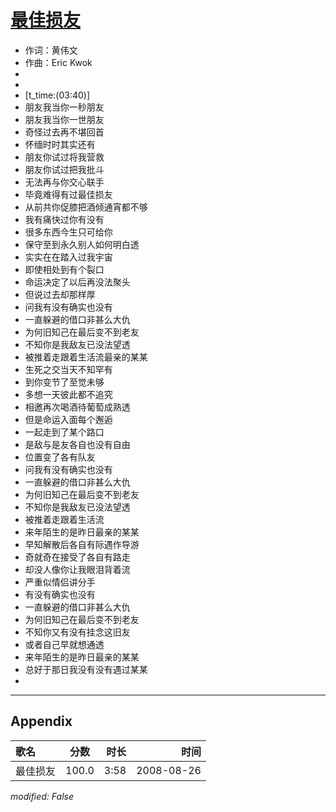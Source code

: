 # [最佳损友](https://music.163.com/song?id=64909)

* 作词：黄伟文
* 作曲：Eric Kwok
* 
* 
* [t_time:(03:40)]
* 朋友我当你一秒朋友
* 朋友我当你一世朋友
* 奇怪过去再不堪回首
* 怀缅时时其实还有
* 朋友你试过将我营救
* 朋友你试过把我批斗
* 无法再与你交心联手
* 毕竟难得有过最佳损友
* 从前共你促膝把酒倾通宵都不够
* 我有痛快过你有没有
* 很多东西今生只可给你
* 保守至到永久别人如何明白透
* 实实在在踏入过我宇宙
* 即使相处到有个裂口
* 命运决定了以后再没法聚头
* 但说过去却那样厚
* 问我有没有确实也没有
* 一直躲避的借口非甚么大仇
* 为何旧知己在最后变不到老友
* 不知你是我敌友已没法望透
* 被推着走跟着生活流最亲的某某
* 生死之交当天不知罕有
* 到你变节了至觉未够
* 多想一天彼此都不追究
* 相邀再次喝酒待葡萄成熟透
* 但是命运入面每个邂逅
* 一起走到了某个路口
* 是敌与是友各自也没有自由
* 位置变了各有队友
* 问我有没有确实也没有
* 一直躲避的借口非甚么大仇
* 为何旧知己在最后变不到老友
* 不知你是我敌友已没法望透
* 被推着走跟着生活流
* 来年陌生的是昨日最亲的某某
* 早知解散后各自有际遇作导游
* 奇就奇在接受了各自有路走
* 却没人像你让我眼泪背着流
* 严重似情侣讲分手
* 有没有确实也没有
* 一直躲避的借口非甚么大仇
* 为何旧知己在最后变不到老友
* 不知你又有没有挂念这旧友
* 或者自己早就想通透
* 来年陌生的是昨日最亲的某某
* 总好于那日我没有没有遇过某某
* 


---

## Appendix

|歌名|分数|时长|时间|
|:---|:---:|---:|---:|
|最佳损友|100.0|3:58|2008-08-26

*modified: False*